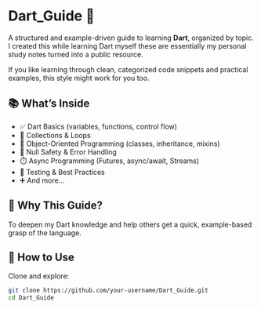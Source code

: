 # Dart_Guide 🚀

A structured and example-driven guide to learning **Dart**, organized by topic. I created this while learning Dart myself
these are essentially my personal study notes turned into a public resource.

If you like learning through clean, categorized code snippets and practical examples, this style might work for you too.

## 📚 What’s Inside

- ✅ Dart Basics (variables, functions, control flow)
- 🔁 Collections & Loops
- 🎯 Object-Oriented Programming (classes, inheritance, mixins)
- 🔧 Null Safety & Error Handling
- ⏱️ Async Programming (Futures, async/await, Streams)
- 🧪 Testing & Best Practices
- ➕ And more...

## 🧠 Why This Guide?

To deepen my Dart knowledge and help others get a quick, example-based grasp of the language.

## 🚀 How to Use

Clone and explore:
```bash
git clone https://github.com/your-username/Dart_Guide.git
cd Dart_Guide

